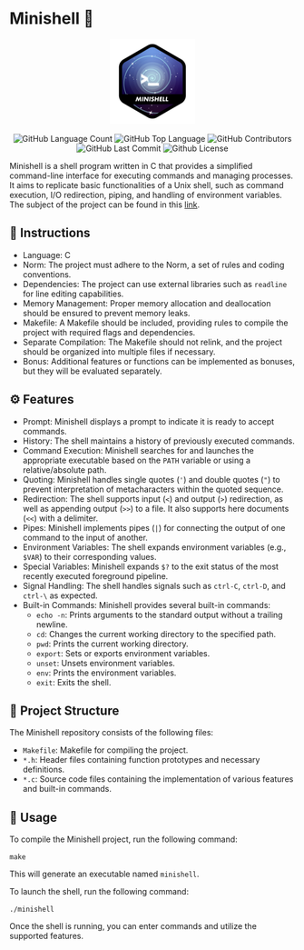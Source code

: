 # Minishell 🐚

<div align=center>
  
  ![badge](https://raw.githubusercontent.com/angelamcosta/angelamcosta/main/42_badges/minishelln.png)
  
</div>

<div align=center>
  <img alt="GitHub Language Count" src="https://img.shields.io/github/languages/count/angelamcosta/minishell" /> <img alt="GitHub Top Language" src="https://img.shields.io/github/languages/top/angelamcosta/minishell" /> <img alt="GitHub Contributors" src="https://img.shields.io/github/contributors/angelamcosta/minishell" /> <img alt="GitHub Last Commit" src="https://img.shields.io/github/last-commit/angelamcosta/minishell" /> <img alt="Github License" src="https://img.shields.io/github/license/angelamcosta/minishell" />
</div>

Minishell is a shell program written in C that provides a simplified command-line interface for executing commands and managing processes. It aims to replicate basic functionalities of a Unix shell, such as command execution, I/O redirection, piping, and handling of environment variables. The subject of the project can be found in this [link](https://raw.githubusercontent.com/angelamcosta/minishell/main/en.subject.pdf).

## 📜 Instructions

- Language: C
- Norm: The project must adhere to the Norm, a set of rules and coding conventions.
- Dependencies: The project can use external libraries such as `readline` for line editing capabilities.
- Memory Management: Proper memory allocation and deallocation should be ensured to prevent memory leaks.
- Makefile: A Makefile should be included, providing rules to compile the project with required flags and dependencies.
- Separate Compilation: The Makefile should not relink, and the project should be organized into multiple files if necessary.
- Bonus: Additional features or functions can be implemented as bonuses, but they will be evaluated separately.

## ⚙️ Features

- Prompt: Minishell displays a prompt to indicate it is ready to accept commands.
- History: The shell maintains a history of previously executed commands.
- Command Execution: Minishell searches for and launches the appropriate executable based on the `PATH` variable or using a relative/absolute path.
- Quoting: Minishell handles single quotes (`'`) and double quotes (`"`) to prevent interpretation of metacharacters within the quoted sequence.
- Redirection: The shell supports input (`<`) and output (`>`) redirection, as well as appending output (`>>`) to a file. It also supports here documents (`<<`) with a delimiter.
- Pipes: Minishell implements pipes (`|`) for connecting the output of one command to the input of another.
- Environment Variables: The shell expands environment variables (e.g., `$VAR`) to their corresponding values.
- Special Variables: Minishell expands `$?` to the exit status of the most recently executed foreground pipeline.
- Signal Handling: The shell handles signals such as `ctrl-C`, `ctrl-D`, and `ctrl-\` as expected.
- Built-in Commands: Minishell provides several built-in commands:
  - `echo -n`: Prints arguments to the standard output without a trailing newline.
  - `cd`: Changes the current working directory to the specified path.
  - `pwd`: Prints the current working directory.
  - `export`: Sets or exports environment variables.
  - `unset`: Unsets environment variables.
  - `env`: Prints the environment variables.
  - `exit`: Exits the shell.

## 📂 Project Structure

The Minishell repository consists of the following files:

- `Makefile`: Makefile for compiling the project.
- `*.h`: Header files containing function prototypes and necessary definitions.
- `*.c`: Source code files containing the implementation of various features and built-in commands.

## 🚀 Usage

To compile the Minishell project, run the following command:

```
make
```

This will generate an executable named `minishell`.

To launch the shell, run the following command:

```
./minishell
```

Once the shell is running, you can enter commands and utilize the supported features.
